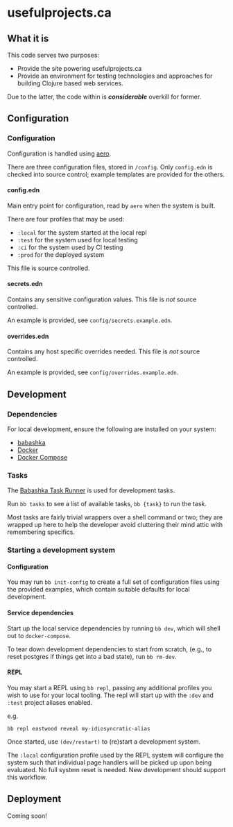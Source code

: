 # usefulprojects.ca

## What it is

This code serves two purposes:

- Provide the site powering usefulprojects.ca
- Provide an environment for testing technologies and approaches for building
Clojure based web services.

Due to the latter, the code within is ***considerable*** overkill for former.

## Configuration
### Configuration

Configuration is handled using [aero](https://github.com/juxt/aero).

There are three configuration files, stored in `/config`. 
Only `config.edn` is checked into source control; 
example templates are provided for the others.

#### config.edn

Main entry point for configuration, read by `aero` when the system is built.

There are four profiles that may be used:

- `:local` for the system started at the local repl
- `:test` for the system used for local testing
- `:ci` for the system used by CI testing
- `:prod` for the deployed system

This file is source controlled.

#### secrets.edn

Contains any sensitive configuration values. 
This file is _not_ source controlled.

An example is provided, see `config/secrets.example.edn`.

#### overrides.edn

Contains any host specific overrides needed.
This file is _not_ source controlled.

An example is provided, see `config/overrides.example.edn`.

## Development
### Dependencies

For local development, ensure the following are installed on your system:
- [babashka](https://github.com/babashka/babashka#installation)
- [Docker](https://docs.docker.com/engine/install/)
- [Docker Compose](https://docs.docker.com/compose/install/)

### Tasks

The [Babashka Task Runner](https://book.babashka.org/#tasks) is used for 
development tasks. 

Run `bb tasks` to see a list of available tasks, `bb {task}` to run the task.

Most tasks are fairly trivial wrappers over a shell command or two; they are 
wrapped up here to help the developer avoid cluttering their mind attic with
remembering specifics.

### Starting a development system
#### Configuration

You may run `bb init-config` to create a full set of configuration files using
the provided examples, which contain suitable defaults for local development.

#### Service dependencies

Start up the local service dependencies by running `bb dev`, which will shell
out to `docker-compose`.

To tear down development dependencies to start from scratch, (e.g., to reset 
postgres if things get into a bad state), run `bb rm-dev`.

#### REPL

You may start a REPL using `bb repl`, passing any additional profiles you wish
to use for your local tooling. The repl will start up with the `:dev` and 
`:test` project aliases enabled.

e.g.
```
bb repl eastwood reveal my-idiosyncratic-alias
```

Once started, use `(dev/restart)` to (re)start a development system.

The `:local` configuration profile used by the REPL system will configure the 
system such that individual page handlers will be picked up upon being evaluated.
No full system reset is needed. New development should support this workflow.

## Deployment

Coming soon!
